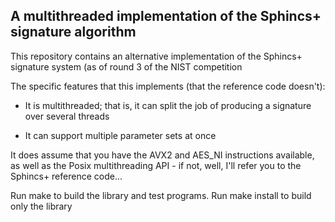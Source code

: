 ## A multithreaded implementation of the Sphincs+ signature algorithm

This repository contains an alternative implementation of the Sphincs+ signature system (as of round 3 of the NIST competition

The specific features that this implements (that the reference code doesn't):

- It is multithreaded; that is, it can split the job of producing a signature over several threads

- It can support multiple parameter sets at once

It does assume that you have the AVX2 and AES_NI instructions available, as well as the Posix multithreading API - if not, well, I'll refer you to the Sphincs+ reference code...



Run make to build the library and test programs.
Run make install to build only the library
